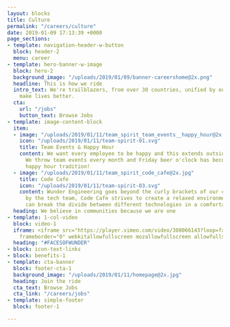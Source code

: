 ```yaml
---
layout: blocks
title: Culture
permalink: "/careers/culture"
date: 2019-01-09 17:13:39 +0000
page_sections:
- template: navigation-header-w-button
  block: header-2
  menu: career
- template: hero-banner-w-image
  block: hero-2
  background_image: "/uploads/2019/01/09/banner-careershome@2x.png"
  headline: This is how we ride
  intro_text: We're trailblazers, from over 30 countries, unified by our passion to
    make lives better.
  cta:
    url: "/jobs"
    button_text: Browse Jobs
- template: image-content-block
  item:
  - image: "/uploads/2019/01/11/team_spirit_team_events__happy_hour@2x.jpg"
    icon: "/uploads/2019/01/11/team-spirit-01.svg"
    title: Team Events & Happy Hour
    content: We want every employee to be happy and this extends outside work hours.
      We throw team events every month and Friday beer o'clock has become a Wunder
      happy hour tradition!
  - image: "/uploads/2019/01/11/team_spirit_code_cafe@2x.jpg"
    title: Code Cafe
    icon: "/uploads/2019/01/11/team-spirit-03.svg"
    content: Wunder Engineering goes beyond the curly brackets of our code. Facilitated
      by the tech team, Code Cafe strives to create a relaxed environment where developers
      can break the divide between different technologies in a comfortable setting!
  heading: We believe in communities because we are one
- template: 1-col-video
  block: video-1
  iframe: <iframe src="https://player.vimeo.com/video/308066143?loop=false&amp;byline=false&amp;portrait=false&amp;title=false&amp;speed=true&amp;transparent=0&amp;gesture=media"
    frameborder="0" webkitallowfullscreen mozallowfullscreen allowfullscreen></iframe>
  heading: "#FACESOFWUNDER"
- block: icon-text-links
- block: benefits-1
- template: cta-banner
  block: footer-cta-1
  background_image: "/uploads/2019/01/11/homepage@2x.jpg"
  heading: Join the ride
  cta_text: Browse Jobs
  cta_link: "/careers/jobs"
- template: simple-footer
  block: footer-1

---
```

